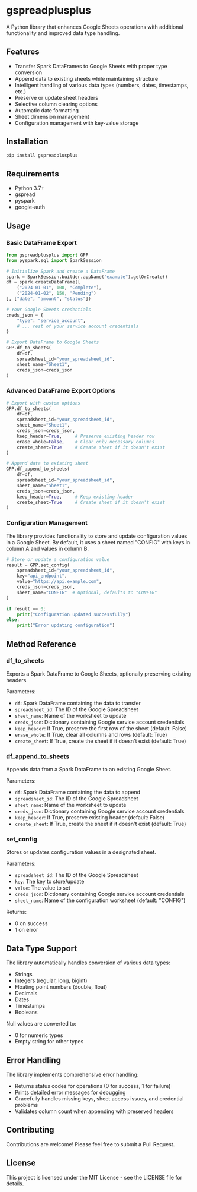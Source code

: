# gspreadplusplus

A Python library that enhances Google Sheets operations with additional functionality and improved data type handling.

## Features

- Transfer Spark DataFrames to Google Sheets with proper type conversion
- Append data to existing sheets while maintaining structure
- Intelligent handling of various data types (numbers, dates, timestamps, etc.)
- Preserve or update sheet headers
- Selective column clearing options
- Automatic date formatting
- Sheet dimension management
- Configuration management with key-value storage

## Installation

```bash
pip install gspreadplusplus
```

## Requirements

- Python 3.7+
- gspread
- pyspark
- google-auth

## Usage

### Basic DataFrame Export

```python
from gspreadplusplus import GPP
from pyspark.sql import SparkSession

# Initialize Spark and create a DataFrame
spark = SparkSession.builder.appName("example").getOrCreate()
df = spark.createDataFrame([
    ("2024-01-01", 100, "Complete"),
    ("2024-01-02", 150, "Pending")
], ["date", "amount", "status"])

# Your Google Sheets credentials
creds_json = {
    "type": "service_account",
    # ... rest of your service account credentials
}

# Export DataFrame to Google Sheets
GPP.df_to_sheets(
    df=df,
    spreadsheet_id="your_spreadsheet_id",
    sheet_name="Sheet1",
    creds_json=creds_json
)
```

### Advanced DataFrame Export Options

```python
# Export with custom options
GPP.df_to_sheets(
    df=df,
    spreadsheet_id="your_spreadsheet_id",
    sheet_name="Sheet1",
    creds_json=creds_json,
    keep_header=True,     # Preserve existing header row
    erase_whole=False,    # Clear only necessary columns
    create_sheet=True     # Create sheet if it doesn't exist
)

# Append data to existing sheet
GPP.df_append_to_sheets(
    df=df,
    spreadsheet_id="your_spreadsheet_id",
    sheet_name="Sheet1",
    creds_json=creds_json,
    keep_header=True,     # Keep existing header
    create_sheet=True     # Create sheet if it doesn't exist
)
```

### Configuration Management

The library provides functionality to store and update configuration values in a Google Sheet. By default, it uses a sheet named "CONFIG" with keys in column A and values in column B.

```python
# Store or update a configuration value
result = GPP.set_config(
    spreadsheet_id="your_spreadsheet_id",
    key="api_endpoint",
    value="https://api.example.com",
    creds_json=creds_json,
    sheet_name="CONFIG"  # Optional, defaults to "CONFIG"
)

if result == 0:
    print("Configuration updated successfully")
else:
    print("Error updating configuration")
```

## Method Reference

### df_to_sheets
Exports a Spark DataFrame to Google Sheets, optionally preserving existing headers.

Parameters:
- `df`: Spark DataFrame containing the data to transfer
- `spreadsheet_id`: The ID of the Google Spreadsheet
- `sheet_name`: Name of the worksheet to update
- `creds_json`: Dictionary containing Google service account credentials
- `keep_header`: If True, preserve the first row of the sheet (default: False)
- `erase_whole`: If True, clear all columns and rows (default: True)
- `create_sheet`: If True, create the sheet if it doesn't exist (default: True)

### df_append_to_sheets
Appends data from a Spark DataFrame to an existing Google Sheet.

Parameters:
- `df`: Spark DataFrame containing the data to append
- `spreadsheet_id`: The ID of the Google Spreadsheet
- `sheet_name`: Name of the worksheet to update
- `creds_json`: Dictionary containing Google service account credentials
- `keep_header`: If True, preserve existing header (default: False)
- `create_sheet`: If True, create the sheet if it doesn't exist (default: True)

### set_config
Stores or updates configuration values in a designated sheet.

Parameters:
- `spreadsheet_id`: The ID of the Google Spreadsheet
- `key`: The key to store/update
- `value`: The value to set
- `creds_json`: Dictionary containing Google service account credentials
- `sheet_name`: Name of the configuration worksheet (default: "CONFIG")

Returns:
- 0 on success
- 1 on error

## Data Type Support

The library automatically handles conversion of various data types:

- Strings
- Integers (regular, long, bigint)
- Floating point numbers (double, float)
- Decimals
- Dates
- Timestamps
- Booleans

Null values are converted to:
- 0 for numeric types
- Empty string for other types

## Error Handling

The library implements comprehensive error handling:
- Returns status codes for operations (0 for success, 1 for failure)
- Prints detailed error messages for debugging
- Gracefully handles missing keys, sheet access issues, and credential problems
- Validates column count when appending with preserved headers

## Contributing

Contributions are welcome! Please feel free to submit a Pull Request.

## License

This project is licensed under the MIT License - see the LICENSE file for details.